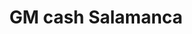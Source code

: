 ---
title: "GM cash Salamanca"
url: /carbajosa-de-la-sagrada/gm-cash-salamanca/
shop: supermercado
---